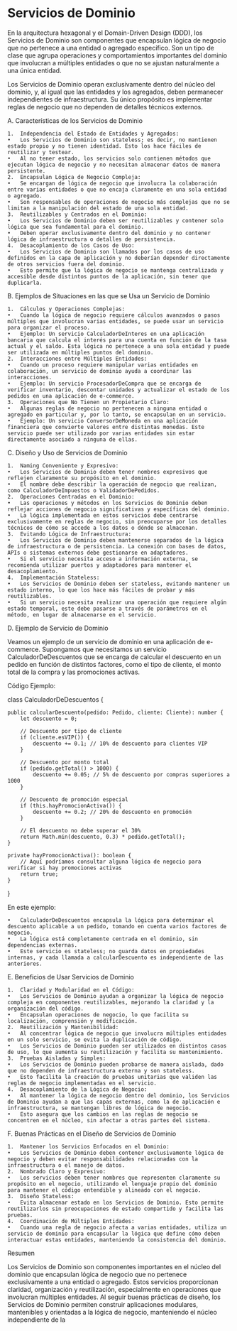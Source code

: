 # Servicios de Dominio

En la arquitectura hexagonal y el Domain-Driven Design (DDD), los Servicios de Dominio son componentes que encapsulan lógica de negocio que no pertenece a una entidad o agregado específico. Son un tipo de clase que agrupa operaciones y comportamientos importantes del dominio que involucran a múltiples entidades o que no se ajustan naturalmente a una única entidad.

Los Servicios de Dominio operan exclusivamente dentro del núcleo del dominio, y, al igual que las entidades y los agregados, deben permanecer independientes de infraestructura. Su único propósito es implementar reglas de negocio que no dependen de detalles técnicos externos.

A. Características de los Servicios de Dominio

	1.	Independencia del Estado de Entidades y Agregados:
	•	Los Servicios de Dominio son stateless; es decir, no mantienen estado propio y no tienen identidad. Esto los hace fáciles de reutilizar y testear.
	•	Al no tener estado, los servicios solo contienen métodos que ejecutan lógica de negocio y no necesitan almacenar datos de manera persistente.
	2.	Encapsulan Lógica de Negocio Compleja:
	•	Se encargan de lógica de negocio que involucra la colaboración entre varias entidades o que no encaja claramente en una sola entidad o agregado.
	•	Son responsables de operaciones de negocio más complejas que no se limitan a la manipulación del estado de una sola entidad.
	3.	Reutilizables y Centrados en el Dominio:
	•	Los Servicios de Dominio deben ser reutilizables y contener solo lógica que sea fundamental para el dominio.
	•	Deben operar exclusivamente dentro del dominio y no contener lógica de infraestructura o detalles de persistencia.
	4.	Desacoplamiento de los Casos de Uso:
	•	Los Servicios de Dominio son llamados por los casos de uso definidos en la capa de aplicación y no deberían depender directamente de otros servicios fuera del dominio.
	•	Esto permite que la lógica de negocio se mantenga centralizada y accesible desde distintos puntos de la aplicación, sin tener que duplicarla.

B. Ejemplos de Situaciones en las que se Usa un Servicio de Dominio

	1.	Cálculos y Operaciones Complejas:
	•	Cuando la lógica de negocio requiere cálculos avanzados o pasos múltiples que involucran varias entidades, se puede usar un servicio para organizar el proceso.
	•	Ejemplo: Un servicio CalculadorDeInteres en una aplicación bancaria que calcula el interés para una cuenta en función de la tasa actual y el saldo. Esta lógica no pertenece a una sola entidad y puede ser utilizada en múltiples puntos del dominio.
	2.	Interacciones entre Múltiples Entidades:
	•	Cuando un proceso requiere manipular varias entidades en colaboración, un servicio de dominio ayuda a coordinar las interacciones.
	•	Ejemplo: Un servicio ProcesadorDeCompra que se encarga de verificar inventario, descontar unidades y actualizar el estado de los pedidos en una aplicación de e-commerce.
	3.	Operaciones que No Tienen un Propietario Claro:
	•	Algunas reglas de negocio no pertenecen a ninguna entidad o agregado en particular y, por lo tanto, se encapsulan en un servicio.
	•	Ejemplo: Un servicio ConversorDeMoneda en una aplicación financiera que convierte valores entre distintas monedas. Este servicio puede ser utilizado por varias entidades sin estar directamente asociado a ninguna de ellas.

C. Diseño y Uso de Servicios de Dominio

	1.	Naming Conveniente y Expresivo:
	•	Los Servicios de Dominio deben tener nombres expresivos que reflejen claramente su propósito en el dominio.
	•	El nombre debe describir la operación de negocio que realizan, como CalculadorDeImpuestos o ValidadorDePedidos.
	2.	Operaciones Centradas en el Dominio:
	•	Las operaciones y métodos en los Servicios de Dominio deben reflejar acciones de negocio significativas y específicas del dominio.
	•	La lógica implementada en estos servicios debe centrarse exclusivamente en reglas de negocio, sin preocuparse por los detalles técnicos de cómo se accede a los datos o dónde se almacenan.
	3.	Evitando Lógica de Infraestructura:
	•	Los Servicios de Dominio deben mantenerse separados de la lógica de infraestructura o de persistencia. La conexión con bases de datos, APIs o sistemas externos debe gestionarse en adaptadores.
	•	Si el servicio necesita acceso a información externa, se recomienda utilizar puertos y adaptadores para mantener el desacoplamiento.
	4.	Implementación Stateless:
	•	Los Servicios de Dominio deben ser stateless, evitando mantener un estado interno, lo que los hace más fáciles de probar y más reutilizables.
	•	Si un servicio necesita realizar una operación que requiere algún estado temporal, este debe pasarse a través de parámetros en el método, en lugar de almacenarse en el servicio.

D. Ejemplo de Servicio de Dominio

Veamos un ejemplo de un servicio de dominio en una aplicación de e-commerce. Supongamos que necesitamos un servicio CalculadorDeDescuentos que se encarga de calcular el descuento en un pedido en función de distintos factores, como el tipo de cliente, el monto total de la compra y las promociones activas.

Código Ejemplo:

class CalculadorDeDescuentos {

    public calcularDescuento(pedido: Pedido, cliente: Cliente): number {
        let descuento = 0;

        // Descuento por tipo de cliente
        if (cliente.esVIP()) {
            descuento += 0.1; // 10% de descuento para clientes VIP
        }

        // Descuento por monto total
        if (pedido.getTotal() > 1000) {
            descuento += 0.05; // 5% de descuento por compras superiores a 1000
        }

        // Descuento de promoción especial
        if (this.hayPromocionActiva()) {
            descuento += 0.2; // 20% de descuento en promoción
        }

        // El descuento no debe superar el 30%
        return Math.min(descuento, 0.3) * pedido.getTotal();
    }

    private hayPromocionActiva(): boolean {
        // Aquí podríamos consultar alguna lógica de negocio para verificar si hay promociones activas
        return true;
    }
}

En este ejemplo:

	•	CalculadorDeDescuentos encapsula la lógica para determinar el descuento aplicable a un pedido, tomando en cuenta varios factores de negocio.
	•	La lógica está completamente centrada en el dominio, sin dependencias externas.
	•	Este servicio es stateless; no guarda datos en propiedades internas, y cada llamada a calcularDescuento es independiente de las anteriores.

E. Beneficios de Usar Servicios de Dominio

	1.	Claridad y Modularidad en el Código:
	•	Los Servicios de Dominio ayudan a organizar la lógica de negocio compleja en componentes reutilizables, mejorando la claridad y la organización del código.
	•	Encapsulan operaciones de negocio, lo que facilita su localización, comprensión y modificación.
	2.	Reutilización y Mantenibilidad:
	•	Al concentrar lógica de negocio que involucra múltiples entidades en un solo servicio, se evita la duplicación de código.
	•	Los Servicios de Dominio pueden ser utilizados en distintos casos de uso, lo que aumenta su reutilización y facilita su mantenimiento.
	3.	Pruebas Aisladas y Simples:
	•	Los Servicios de Dominio pueden probarse de manera aislada, dado que no dependen de infraestructura externa y son stateless.
	•	Esto facilita la creación de pruebas unitarias que validen las reglas de negocio implementadas en el servicio.
	4.	Desacoplamiento de la Lógica de Negocio:
	•	Al mantener la lógica de negocio dentro del dominio, los Servicios de Dominio ayudan a que las capas externas, como la de aplicación e infraestructura, se mantengan libres de lógica de negocio.
	•	Esto asegura que los cambios en las reglas de negocio se concentren en el núcleo, sin afectar a otras partes del sistema.

F. Buenas Prácticas en el Diseño de Servicios de Dominio

	1.	Mantener los Servicios Enfocados en el Dominio:
	•	Los Servicios de Dominio deben contener exclusivamente lógica de negocio y deben evitar responsabilidades relacionadas con la infraestructura o el manejo de datos.
	2.	Nombrado Claro y Expresivo:
	•	Los servicios deben tener nombres que representen claramente su propósito en el negocio, utilizando el lenguaje propio del dominio para mantener el código entendible y alineado con el negocio.
	3.	Diseño Stateless:
	•	Evita almacenar estado en los Servicios de Dominio. Esto permite reutilizarlos sin preocupaciones de estado compartido y facilita las pruebas.
	4.	Coordinación de Múltiples Entidades:
	•	Cuando una regla de negocio afecta a varias entidades, utiliza un servicio de dominio para encapsular la lógica que define cómo deben interactuar estas entidades, manteniendo la consistencia del dominio.

Resumen

Los Servicios de Dominio son componentes importantes en el núcleo del dominio que encapsulan lógica de negocio que no pertenece exclusivamente a una entidad o agregado. Estos servicios proporcionan claridad, organización y reutilización, especialmente en operaciones que involucran múltiples entidades. Al seguir buenas prácticas de diseño, los Servicios de Dominio permiten construir aplicaciones modulares, mantenibles y orientadas a la lógica de negocio, manteniendo el núcleo independiente de la